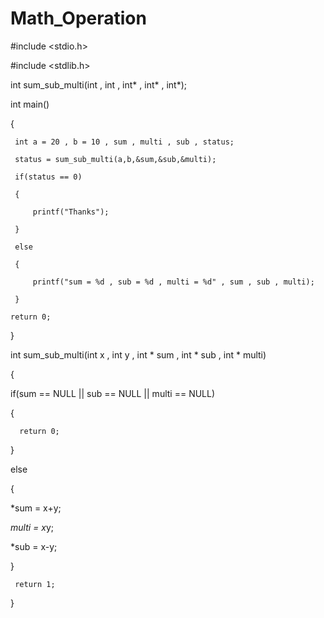 # Math_Operation

#include <stdio.h>

#include <stdlib.h>

int sum_sub_multi(int , int , int* , int* , int*);

int main()

{

     int a = 20 , b = 10 , sum , multi , sub , status;
     
     status = sum_sub_multi(a,b,&sum,&sub,&multi);

     if(status == 0)
     
     {
     
         printf("Thanks");
         
     }
     
     else
     
     {
     
         printf("sum = %d , sub = %d , multi = %d" , sum , sub , multi);
         
     }
     
    return 0;
    
}

int sum_sub_multi(int x , int y , int * sum , int * sub , int * multi)

{

  if(sum == NULL || sub == NULL || multi == NULL)
  
  {
  
      return 0;
      
  }
  
  else
  
  {
  
   *sum = x+y;
   
   *multi = x*y;
   
   *sub = x-y;
   
  }

     return 1;

}
